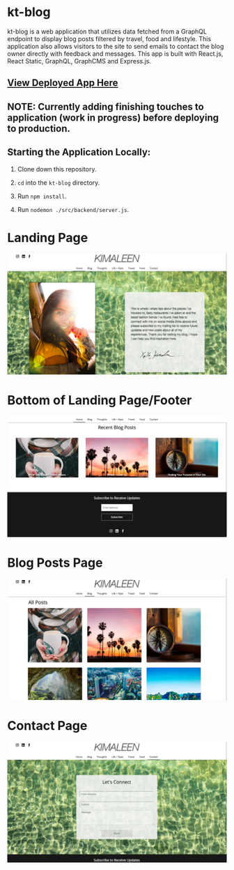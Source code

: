 # kt-blog

kt-blog is a web application that utilizes data fetched from a GraphQL endpoint to display blog posts filtered by travel, food and lifestyle. This application also allows visitors to the site to send emails to contact the blog owner directly with feedback and messages. This app is built with React.js, React Static, GraphQL, GraphCMS and Express.js.

## [View Deployed App Here](http://kimaleen.com)

## NOTE: Currently adding finishing touches to application (work in progress) before deploying to production.

## Starting the Application Locally:

1. Clone down this repository.

2. `cd` into the `kt-blog` directory.

3. Run `npm install`.

4. Run `nodemon ./src/backend/server.js`.

# Landing Page

<img src="./src/frontend/images/kt-blog-landing.svg" alt="homepage">

# Bottom of Landing Page/Footer

<img src="./src/frontend/images/kt-blog-footer.svg" alt="footer">

# Blog Posts Page

<img src="./src/frontend/images/kt-blog-posts.svg" alt="blog posts">

# Contact Page

<img src="./src/frontend/images/kt-blog-contact.svg" alt="contact page">

